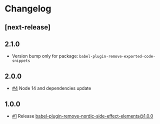 # Changelog

## [next-release]

## 2.1.0

- Version bump only for package: `babel-plugin-remove-exported-code-snippets`

## 2.0.0

- [#4](https://github.com/mercadolibre/fury_babel-nordic-tools/pull/4) Node 14 and dependencies update

## 1.0.0

- [#1](https://github.com/mercadolibre/fury_babel-nordic-tools/pull/1) Release babel-plugin-remove-nordic-side-effect-elements@1.0.0
